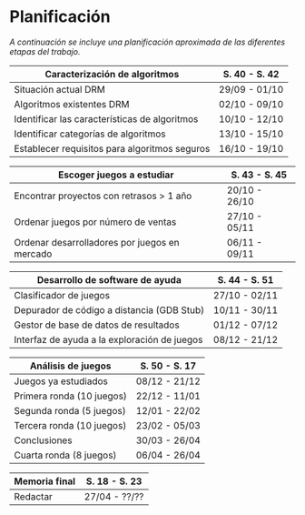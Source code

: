 Planificación
==
_A continuación se incluye una planificación aproximada de las diferentes
etapas del trabajo._


| Caracterización de algoritmos                 | S. 40 - S. 42 |
| --------------------------------------------- | ------------- |
| Situación actual DRM                          | 29/09 - 01/10 |
| Algoritmos existentes DRM                     | 02/10 - 09/10 |
| Identificar las características de algoritmos | 10/10 - 12/10 |
| Identificar categorías de algoritmos          | 13/10 - 15/10 |
| Establecer requisitos para algoritmos seguros | 16/10 - 19/10 |


| Escoger juegos a estudiar                     | S. 43 - S. 45 |
| --------------------------------------------- | ------------- |
| Encontrar proyectos con retrasos > 1 año      | 20/10 - 26/10 |
| Ordenar juegos por número de ventas           | 27/10 - 05/11 |
| Ordenar desarrolladores por juegos en mercado | 06/11 - 09/11 |


| Desarrollo de software de ayuda              | S. 44 - S. 51 |
| -------------------------------------------- | ------------- |
| Clasificador de juegos                       | 27/10 - 02/11 |
| Depurador de código a distancia (GDB Stub)   | 10/11 - 30/11 |
| Gestor de base de datos de resultados        | 01/12 - 07/12 |
| Interfaz de ayuda a la exploración de juegos | 08/12 - 21/12 |


| Análisis de juegos        | S. 50 - S. 17 |
| ------------------------- | ------------- |
| Juegos ya estudiados      | 08/12 - 21/12 |
| Primera ronda (10 juegos) | 22/12 - 11/01 |
| Segunda ronda (5 juegos)  | 12/01 - 22/02 |
| Tercera ronda (10 juegos) | 23/02 - 05/03 |
| Conclusiones              | 30/03 - 26/04 |
| Cuarta ronda (8 juegos)   | 06/04 - 26/04 |


| Memoria final | S. 18 - S. 23 |
| ------------- | ------------- |
| Redactar      | 27/04 - ??/?? |
